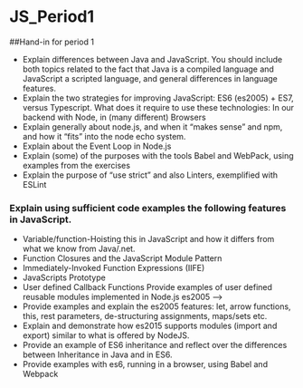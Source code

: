 # JS_Period1
##Hand-in for period 1
- Explain differences between Java and JavaScript. You should include both topics related to the fact that Java is a compiled language and JavaScript a scripted language, and general differences in language features.
- Explain the two strategies for improving JavaScript: ES6 (es2005) + ES7, versus Typescript. What does it require to use these technologies: In our backend with Node, in (many different) Browsers
- Explain generally about node.js, and when it “makes sense” and npm, and how it “fits” into the node echo system.
- Explain about the Event Loop in Node.js
- Explain (some) of the purposes with the tools Babel and WebPack, using  examples from the exercises
- Explain the purpose of “use strict” and also Linters, exemplified with ESLint 
### Explain using sufficient code examples the following features in JavaScript. 
- Variable/function-Hoisting
this in JavaScript and how it differs from what we know from Java/.net.
- Function Closures and the JavaScript Module Pattern
- Immediately-Invoked Function Expressions (IIFE)
- JavaScripts Prototype
- User defined Callback Functions
Provide examples of user defined reusable modules implemented in Node.js
es2005 -->
- Provide examples and explain the es2005 features: let, arrow functions, this, rest parameters, de-structuring assignments, maps/sets etc.
- Explain and demonstrate how es2015 supports modules (import and export) similar to what is offered by NodeJS.
- Provide an example of ES6 inheritance and reflect over the differences between Inheritance in Java and in ES6.
- Provide examples with es6, running in a browser, using Babel and Webpack
